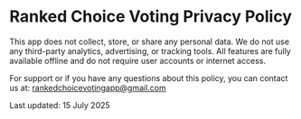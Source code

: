 # Ranked Choice Voting Privacy Policy
This app does not collect, store, or share any personal data.
We do not use any third-party analytics, advertising, or tracking tools.
All features are fully available offline and do not require user accounts or internet access.

For support or if you have any questions about this policy, you can contact us at: rankedchoicevotingapp@gmail.com

Last updated: 15 July 2025
